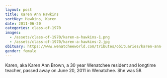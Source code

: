 ```yaml
---
layout: post
title: Karen Ann Hawkins
sortKey: Hawkins, Karen
date: 2011-06-20
categories: class-of-1970
images:
  - /assets/class-of-1970/karen-a-hawkins-1.png
  - /assets/class-of-1970/karen-a-hawkins-2.jpg
obituary: https://www.wenatcheeworld.com/tributes/obituaries/karen-ann-hawkins-brown/article_9ee835ea-2ac5-5aae-b71f-a9e97d225c89.html
gender: female
---
```

Karen, aka Karen Ann Brown, a 30 year Wenatchee resident and longtime teacher, passed away on June 20, 2011 in Wenatchee. She was 58.
